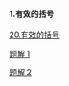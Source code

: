 
#### 1.有效的括号

[20.有效的括号](https://leetcode.cn/problems/valid-parentheses/)

[题解 1](Codes/算法/栈的Leetcode题目/20.有效的括号.ts)

[题解 2](Codes/算法/栈的Leetcode题目/20.有效的括号2.ts)